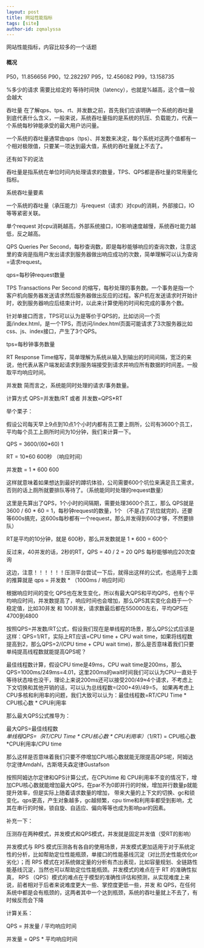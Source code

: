 ```yaml
---
layout: post
title: 网站性能指标
tags: [site]
author-id: zqmalyssa
---
```


网站性能指标，内容比较多的一个话题

#### 概况

P50，11.856656
P90，12.282297
P95，12.456082
P99，13.158735

%多少的请求 需要比给定的 等待时间快（latency），也就是%越高，这个值一般会越大


吞吐量
在了解qps、tps、rt、并发数之前，首先我们应该明确一个系统的吞吐量到底代表什么含义，一般来说，系统吞吐量指的是系统的抗压、负载能力，代表一个系统每秒钟能承受的最大用户访问量。

一个系统的吞吐量通常由qps（tps）、并发数来决定，每个系统对这两个值都有一个相对极限值，只要某一项达到最大值，系统的吞吐量就上不去了。

还有如下的说法

吞吐量是指系统在单位时间内处理请求的数量，TPS、QPS都是吞吐量的常用量化指标。

系统吞吐量要素

一个系统的吞吐量（承压能力）与request（请求）对cpu的消耗，外部接口，IO等等紧密关联。

单个request 对cpu消耗越高，外部系统接口，IO影响速度越慢，系统吞吐能力越低，反之越高。

QPS
Queries Per Second，每秒查询数，即是每秒能够响应的查询次数，注意这里的查询是指用户发出请求到服务器做出响应成功的次数，简单理解可以认为查询=请求request。

qps=每秒钟request数量

TPS
Transactions Per Second 的缩写，每秒处理的事务数。一个事务是指一个客户机向服务器发送请求然后服务器做出反应的过程。客户机在发送请求时开始计时，收到服务器响应后结束计时，以此来计算使用的时间和完成的事务个数。

针对单接口而言，TPS可以认为是等价于QPS的，比如访问一个页面/index.html，是一个TPS，而访问/index.html页面可能请求了3次服务器比如css、js、index接口，产生了3个QPS。

tps=每秒钟事务数量

RT
Response Time缩写，简单理解为系统从输入到输出的时间间隔，宽泛的来说，他代表从客户端发起请求到服务端接受到请求并响应所有数据的时间差。一般取平均响应时间。

并发数
简而言之，系统能同时处理的请求/事务数量。

计算方式
QPS=并发数/RT 或者 并发数=QPS*RT

举个栗子：

假设公司每天早上9点到10点1个小时内都有员工要上厕所，公司有3600个员工，平均每个员工上厕所时间为10分钟，我们来计算一下。

QPS    = 3600/(60*60)   1

RT      = 10*60            600秒 （响应时间）

并发数 = 1 * 600          600

这样就意味着如果想达到最好的蹲坑体验，公司需要600个坑位来满足员工需求，否则的话上厕所就要排队等待了。（系统能同时处理的request数量）


这里是先算出了QPS，1个小时的间隔期，需要处理3600个员工，那么 QPS就是 3600 / 60 * 60 = 1，每秒钟request的数量，1个 （不是占了坑位就完的，还要等600s搞完，这600s每秒都有一个request，那么并发得到600才够，不然要排队）

RT是平均的10分钟，就是 600秒，那么并发数就是 1 * 600 = 600个

反过来，40并发的话，2秒的RT，QPS = 40 / 2 = 20 QPS 每秒能够响应20次查询

这边，注意！！！！！！压测平台尝试一下后，就得出这样的公式，也适用于上面的推算就是 qps = 并发数 * （1000ms / 响应时间）

根据响应时间的变化 QPS也在发生变化，所以有最大QPS和平均QPS，也有个平均响应时间，并发数提高了，响应时间也会增加，那么QPS其实变化会趋于一个稳定值，比如30并发 和 100并发，请求数最后都在550000左右，平均QPS在4700到4800

按照QPS=并发数/RT公式，假设我们现在是单线程的场景，那么QPS公式应该是这样：QPS=1/RT，实际上RT应该=CPU time + CPU wait time，如果将线程数提高到2，那么QPS=2/(CPU time + CPU wait time)，那么是否意味着我们只要单纯提高线程数就能提高QPS呢？

最佳线程数计算，假设CPU time是49ms，CPU wait time是200ms，那么QPS=1000ms/249ms=4.01，这里200ms的wait时间我们可以认为CPU一直处于等待状态啥也没干，理论上来说200ms还可以接受200/49≈4个请求，不考虑上下文切换和其他开销的话，可以认为总线程数=(200+49)/49=5，
如果再考虑上CPU多核和利用率的问题，我们大致可以认为：最佳线程数=RT/CPU Time * CPU核心数 * CPU利用率

那么最大QPS公式推导为：

最大QPS=最佳线程数*单线程QPS=（RT/CPU Time * CPU核心数 * CPU利用率）*（1/RT) = CPU核心数*CPU利用率/CPU time

那么这样是否意味着我们只要不停增加CPU核心数就能无限提高QPS呢，阿姆达尔定律Amdahl，古斯塔夫森定律Gustafson

按照阿姆达尔定律和QPS计算公式，在CPUtime 和 CPU利用率不变的情况下，增加CPU核心数就能增加最大QPS，在par不为0即并行的时候，增加并行数量p就能提升效率，但是实际上随着请求数量的增加，
带来大量的上下文的切换、gc和锁变化。qps更高，产生对象越多，gc越频繁，cpu time和利用率都受到影响，尤其在串行的时候，锁自旋、自适应、偏向等等也成为影响par的因素。

补充一下：

压测存在两种模式，并发模式和QPS模式，并发就是固定并发值（受RT的影响）

并发模式与 RPS 模式压测各有各自的使用场景，并发模式更加适用于对于系统定性的分析，比如帮助定位性能瓶颈，单接口的性能基线沉淀（对比历史性能优化or劣化）；而 RPS 模式在对系统做定量的分析有杰出表现，比如容量规划、全链路性能基线沉淀，当然也可以帮助定位性能瓶颈。并发模式的难点在于 RT 的准确性拟真， RPS （QPS）模式的难点在于模型的准确性评估和预测，从实现难度上来说，前者相对于后者来说难度更大一些、掌控度更低一些，并发 和 QPS，在任何系统中都是会有瓶颈的，这两者其中一个达到瓶颈，系统的吞吐量就上不去了，有时候反而会下降

计算关系：

QPS = 并发量 / 平均响应时间

并发量 = QPS * 平均响应时间
